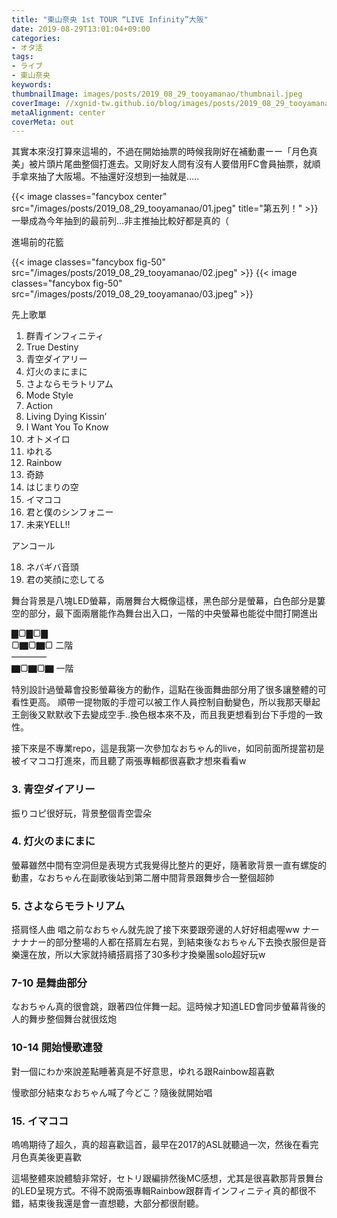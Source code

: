 ```yaml
---
title: "東山奈央 1st TOUR “LIVE Infinity”大阪"
date: 2019-08-29T13:01:04+09:00
categories:
- オタ活
tags:
- ライブ
- 東山奈央
keywords:
thumbnailImage: images/posts/2019_08_29_tooyamanao/thumbnail.jpeg
coverImage: //xgnid-tw.github.io/blog/images/posts/2019_08_29_tooyamanao/thumbnail.jpeg
metaAlignment: center
coverMeta: out
---
```

其實本來沒打算來這場的，不過在開始抽票的時候我剛好在補動畫ーー「月色真美」被片頭片尾曲整個打進去。又剛好友人問有沒有人要借用FC會員抽票，就順手拿來抽了大阪場。不抽還好沒想到一抽就是…..
<!--more-->

{{< image classes="fancybox center" src="/images/posts/2019_08_29_tooyamanao/01.jpeg"  title="第五列！" >}}
一舉成為今年抽到的最前列…非主推抽比較好都是真的（

進場前的花籃

{{< image classes="fancybox fig-50" src="/images/posts/2019_08_29_tooyamanao/02.jpeg"   >}}
{{< image classes="fancybox fig-50" src="/images/posts/2019_08_29_tooyamanao/03.jpeg"  >}}

先上歌單
1. 群青インフィニティ
2. True Destiny
3. 青空ダイアリー
4. 灯火のまにまに
5. さよならモラトリアム
6. Mode Style
7. Action
8. Living Dying Kissin’
9. I Want You To Know
10. オトメイロ
11. ゆれる
12. Rainbow
13. 奇跡
14. はじまりの空
15. イマココ
16. 君と僕のシンフォニー
17. 未来YELL!!

アンコール

18. ネバギバ音頭
19. 君の笑顔に恋してる

舞台背景是八塊LED螢幕，兩層舞台大概像這樣，黑色部分是螢幕，白色部分是簍空的部分，最下面兩層能作為舞台出入口，一階的中央螢幕也能從中間打開進出

▇▢▇▢▇  
▢▇▢▇▢ 二階  
——–—–  
▇▢▇▢▇ 一階  

特別設計過螢幕會投影螢幕後方的動作，這點在後面舞曲部分用了很多讓整體的可看性更高。 順帶一提物販的手燈可以被工作人員控制自動變色，所以我那天舉起王劍後又默默收下去變成空手..換色根本來不及，而且我更想看到台下手燈的一致性。

接下來是不專業repo，這是我第一次參加なおちゃん的live，如同前面所提當初是被イマココ打進來，而且聽了兩張專輯都很喜歡才想來看看w

### 3. 青空ダイアリー
振りコピ很好玩，背景整個青空雲朵

### 4. 灯火のまにまに
螢幕雖然中間有空洞但是表現方式我覺得比整片的更好，隨著歌背景一直有螺旋的動畫，なおちゃん在副歌後站到第二層中間背景跟舞步合一整個超帥

### 5. さよならモラトリアム
搭肩怪人曲 唱之前なおちゃん就先說了接下來要跟旁邊的人好好相處喔ww ナーナナナー的部分整場的人都在搭肩左右晃，到結束後なおちゃん下去換衣服但是音樂還在放，所以大家就持續搭肩搭了30多秒才換樂團solo超好玩w

### 7-10 是舞曲部分
なおちゃん真的很會跳，跟著四位伴舞一起。這時候才知道LED會同步螢幕背後的人的舞步整個舞台就很炫炮

### 10-14 開始慢歌連發
對一個にわか來說差點睡著真是不好意思，ゆれる跟Rainbow超喜歡

慢歌部分結束なおちゃん喊了今どこ？隨後就開始唱

### 15. イマココ
嗚嗚期待了超久，真的超喜歡這首，最早在2017的ASL就聽過一次，然後在看完月色真美後更喜歡

這場整體來說體驗非常好，セトリ跟編排然後MC感想，尤其是很喜歡那背景舞台的LED呈現方式。不得不說兩張專輯Rainbow跟群青インフィニティ真的都很不錯，結束後我還是會一直想聽，大部分都很耐聽。

